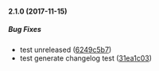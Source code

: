 #### 2.1.0 (2017-11-15)

##### Bug Fixes

* test unreleased ([6249c5b7](https://github.com/lob/generate-changelog/commit/6249c5b7fade0460db1ed256176826038d3cba51))
* test generate changelog test ([31ea1c03](https://github.com/lob/generate-changelog/commit/31ea1c03e23c167d561bc0d53d29f1c37e641149))

